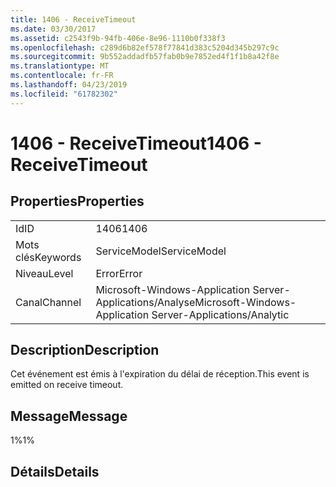 ```yaml
---
title: 1406 - ReceiveTimeout
ms.date: 03/30/2017
ms.assetid: c2543f9b-94fb-406e-8e96-1110b0f338f3
ms.openlocfilehash: c289d6b82ef578f77841d383c5204d345b297c9c
ms.sourcegitcommit: 9b552addadfb57fab0b9e7852ed4f1f1b8a42f8e
ms.translationtype: MT
ms.contentlocale: fr-FR
ms.lasthandoff: 04/23/2019
ms.locfileid: "61782302"
---
```

# <a name="1406---receivetimeout"></a><span data-ttu-id="465d6-102">1406 - ReceiveTimeout</span><span class="sxs-lookup"><span data-stu-id="465d6-102">1406 - ReceiveTimeout</span></span>
## <a name="properties"></a><span data-ttu-id="465d6-103">Properties</span><span class="sxs-lookup"><span data-stu-id="465d6-103">Properties</span></span>  
  
|||  
|-|-|  
|<span data-ttu-id="465d6-104">Id</span><span class="sxs-lookup"><span data-stu-id="465d6-104">ID</span></span>|<span data-ttu-id="465d6-105">1406</span><span class="sxs-lookup"><span data-stu-id="465d6-105">1406</span></span>|  
|<span data-ttu-id="465d6-106">Mots clés</span><span class="sxs-lookup"><span data-stu-id="465d6-106">Keywords</span></span>|<span data-ttu-id="465d6-107">ServiceModel</span><span class="sxs-lookup"><span data-stu-id="465d6-107">ServiceModel</span></span>|  
|<span data-ttu-id="465d6-108">Niveau</span><span class="sxs-lookup"><span data-stu-id="465d6-108">Level</span></span>|<span data-ttu-id="465d6-109">Error</span><span class="sxs-lookup"><span data-stu-id="465d6-109">Error</span></span>|  
|<span data-ttu-id="465d6-110">Canal</span><span class="sxs-lookup"><span data-stu-id="465d6-110">Channel</span></span>|<span data-ttu-id="465d6-111">Microsoft-Windows-Application Server-Applications/Analyse</span><span class="sxs-lookup"><span data-stu-id="465d6-111">Microsoft-Windows-Application Server-Applications/Analytic</span></span>|  
  
## <a name="description"></a><span data-ttu-id="465d6-112">Description</span><span class="sxs-lookup"><span data-stu-id="465d6-112">Description</span></span>  
 <span data-ttu-id="465d6-113">Cet événement est émis à l'expiration du délai de réception.</span><span class="sxs-lookup"><span data-stu-id="465d6-113">This event is emitted on receive timeout.</span></span>  
  
## <a name="message"></a><span data-ttu-id="465d6-114">Message</span><span class="sxs-lookup"><span data-stu-id="465d6-114">Message</span></span>  
 <span data-ttu-id="465d6-115">1%</span><span class="sxs-lookup"><span data-stu-id="465d6-115">1%</span></span>  
  
## <a name="details"></a><span data-ttu-id="465d6-116">Détails</span><span class="sxs-lookup"><span data-stu-id="465d6-116">Details</span></span>
